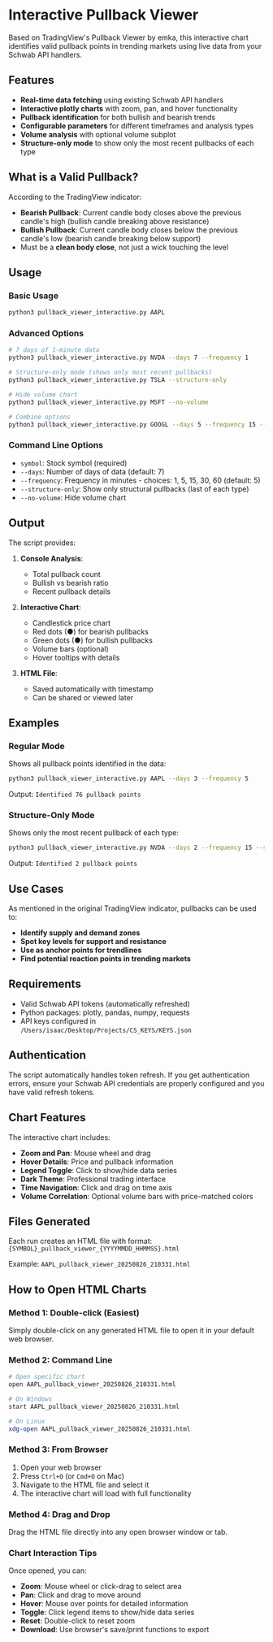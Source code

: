 # Interactive Pullback Viewer

Based on TradingView's Pullback Viewer by emka, this interactive chart identifies valid pullback points in trending markets using live data from your Schwab API handlers.

## Features

- **Real-time data fetching** using existing Schwab API handlers
- **Interactive plotly charts** with zoom, pan, and hover functionality
- **Pullback identification** for both bullish and bearish trends
- **Configurable parameters** for different timeframes and analysis types
- **Volume analysis** with optional volume subplot
- **Structure-only mode** to show only the most recent pullbacks of each type

## What is a Valid Pullback?

According to the TradingView indicator:

- **Bearish Pullback**: Current candle body closes above the previous candle's high (bullish candle breaking above resistance)
- **Bullish Pullback**: Current candle body closes below the previous candle's low (bearish candle breaking below support)
- Must be a **clean body close**, not just a wick touching the level

## Usage

### Basic Usage
```bash
python3 pullback_viewer_interactive.py AAPL
```

### Advanced Options
```bash
# 7 days of 1-minute data
python3 pullback_viewer_interactive.py NVDA --days 7 --frequency 1

# Structure-only mode (shows only most recent pullbacks)
python3 pullback_viewer_interactive.py TSLA --structure-only

# Hide volume chart
python3 pullback_viewer_interactive.py MSFT --no-volume

# Combine options
python3 pullback_viewer_interactive.py GOOGL --days 5 --frequency 15 --structure-only --no-volume
```

### Command Line Options

- `symbol`: Stock symbol (required)
- `--days`: Number of days of data (default: 7)
- `--frequency`: Frequency in minutes - choices: 1, 5, 15, 30, 60 (default: 5)
- `--structure-only`: Show only structural pullbacks (last of each type)
- `--no-volume`: Hide volume chart

## Output

The script provides:

1. **Console Analysis**: 
   - Total pullback count
   - Bullish vs bearish ratio
   - Recent pullback details

2. **Interactive Chart**: 
   - Candlestick price chart
   - Red dots (●) for bearish pullbacks
   - Green dots (●) for bullish pullbacks
   - Volume bars (optional)
   - Hover tooltips with details

3. **HTML File**: 
   - Saved automatically with timestamp
   - Can be shared or viewed later

## Examples

### Regular Mode
Shows all pullback points identified in the data:
```bash
python3 pullback_viewer_interactive.py AAPL --days 3 --frequency 5
```
Output: `Identified 76 pullback points`

### Structure-Only Mode
Shows only the most recent pullback of each type:
```bash
python3 pullback_viewer_interactive.py NVDA --days 2 --frequency 15 --structure-only
```
Output: `Identified 2 pullback points`

## Use Cases

As mentioned in the original TradingView indicator, pullbacks can be used to:

- **Identify supply and demand zones**
- **Spot key levels for support and resistance**
- **Use as anchor points for trendlines**
- **Find potential reaction points in trending markets**

## Requirements

- Valid Schwab API tokens (automatically refreshed)
- Python packages: plotly, pandas, numpy, requests
- API keys configured in `/Users/isaac/Desktop/Projects/CS_KEYS/KEYS.json`

## Authentication

The script automatically handles token refresh. If you get authentication errors, ensure your Schwab API credentials are properly configured and you have valid refresh tokens.

## Chart Features

The interactive chart includes:
- **Zoom and Pan**: Mouse wheel and drag
- **Hover Details**: Price and pullback information
- **Legend Toggle**: Click to show/hide data series
- **Dark Theme**: Professional trading interface
- **Time Navigation**: Click and drag on time axis
- **Volume Correlation**: Optional volume bars with price-matched colors

## Files Generated

Each run creates an HTML file with format:
`{SYMBOL}_pullback_viewer_{YYYYMMDD_HHMMSS}.html`

Example: `AAPL_pullback_viewer_20250826_210331.html`

## How to Open HTML Charts

### Method 1: Double-click (Easiest)
Simply double-click on any generated HTML file to open it in your default web browser.

### Method 2: Command Line
```bash
# Open specific chart
open AAPL_pullback_viewer_20250826_210331.html

# On Windows
start AAPL_pullback_viewer_20250826_210331.html

# On Linux
xdg-open AAPL_pullback_viewer_20250826_210331.html
```

### Method 3: From Browser
1. Open your web browser
2. Press `Ctrl+O` (or `Cmd+O` on Mac)
3. Navigate to the HTML file and select it
4. The interactive chart will load with full functionality

### Method 4: Drag and Drop
Drag the HTML file directly into any open browser window or tab.

### Chart Interaction Tips
Once opened, you can:
- **Zoom**: Mouse wheel or click-drag to select area
- **Pan**: Click and drag to move around
- **Hover**: Mouse over points for detailed information
- **Toggle**: Click legend items to show/hide data series
- **Reset**: Double-click to reset zoom
- **Download**: Use browser's save/print functions to export
